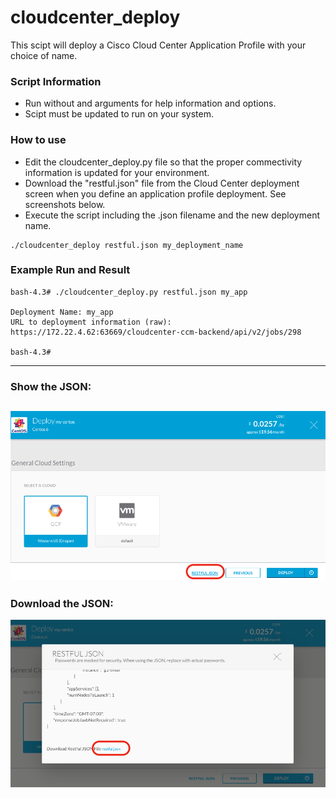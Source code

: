 # cloudcenter_deploy
This scipt will deploy a Cisco Cloud Center Application Profile with your choice of name.  

### Script Information
* Run without and arguments for help information and options.
* Scipt must be updated to run on your system.

### How to use

* Edit the cloudcenter_deploy.py file so that the proper commectivity information is updated for your environment.
* Download the "restful.json" file from the Cloud Center deployment screen when you define an application profile deployment.  See screenshots below.
* Execute the script including the .json filename and the new deployment name.

```
./cloudcenter_deploy restful.json my_deployment_name
```

### Example Run and Result
```
bash-4.3# ./cloudcenter_deploy.py restful.json my_app

Deployment Name: my_app
URL to deployment information (raw): https://172.22.4.62:63669/cloudcenter-ccm-backend/api/v2/jobs/298

bash-4.3# 
```

---
### Show the JSON:
![alt text][showjson]
---
### Download the JSON:
![alt text][downloadjson]


[showjson]: show_json.png "Show the json"
[downloadjson]: download_json.png "Download the json"